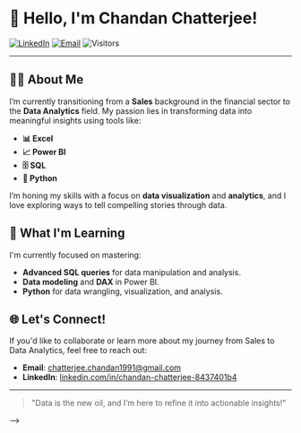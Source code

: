 # 👋 Hello, I'm Chandan Chatterjee!

[![LinkedIn](https://img.shields.io/badge/LinkedIn-Connect-blue)](https://www.linkedin.com/in/chandan-chatterjee-8437401b4) 
[![Email](https://img.shields.io/badge/Email-chatterjee.chandan1991%40gmail.com-red)](mailto:chatterjee.chandan1991@gmail.com) 
![Visitors](https://visitor-badge.glitch.me/badge?page_id=ChandanChatterjee)

---

## 👨‍💻 About Me

I’m currently transitioning from a **Sales** background in the financial sector to the **Data Analytics** field. My passion lies in transforming data into meaningful insights using tools like:

- **📊 Excel**
- **📈 Power BI**
- **🗄️ SQL**
- **🐍 Python**

I’m honing my skills with a focus on **data visualization** and **analytics**, and I love exploring ways to tell compelling stories through data.

## 🌱 What I'm Learning

I'm currently focused on mastering:
- **Advanced SQL queries** for data manipulation and analysis.
- **Data modeling** and **DAX** in Power BI.
- **Python** for data wrangling, visualization, and analysis.

## 🌐 Let's Connect!

If you'd like to collaborate or learn more about my journey from Sales to Data Analytics, feel free to reach out:

- **Email**: [chatterjee.chandan1991@gmail.com](mailto:chatterjee.chandan1991@gmail.com)
- **LinkedIn**: [linkedin.com/in/chandan-chatterjee-8437401b4](https://www.linkedin.com/in/chandan-chatterjee-8437401b4)

---

> "Data is the new oil, and I’m here to refine it into actionable insights!"


-->
